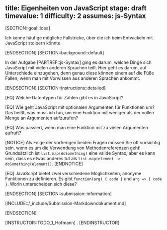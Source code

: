 title: Eigenheiten von JavaScript
stage: draft
timevalue: 1
difficulty: 2
assumes: js-Syntax
---
[SECTION::goal::idea]

Ich kenne häufige mögliche Fallstricke, über die ich beim Entwickeln mit JavaScript stolpern könnte.

[ENDSECTION]
[SECTION::background::default]

In der Aufgabe [PARTREF::js-Syntax] ging es darum, welche Dinge sich JavaScript mit vielen anderen
Sprachen teilt. Hier geht es darum, auf Unterschiede einzugehen, denn genau diese können einem auf
die Füße Fallen, wenn man mit Vorwissen aus anderen Sprachen ankommt.

[ENDSECTION]
[SECTION::instructions::detailed]

[EQ] Welche Datentypen für Zahlen gibt es in JavaScript?

[EQ] Wie geht JavaScript mit optionalen Argumenten für Funktionen um? Das heißt, was muss ich tun,
um eine Funktion mit weniger als der vollen Menge an Argumenten aufzurufen?

[EQ] Was passiert, wenn man eine Funktion mit zu vielen Argumenten aufruft?

[NOTICE]
Als Folge der vorherigen beiden Fragen müssen Sie oft vorsichtig sein, wenn es um die Verwendung
von Methodenreferenzen geht! Grundsätzlich ist `list.map(doSomething)` eine valide Syntax, aber es
kann sein, dass es etwas anderes tut als `list.map(element -> doSomething(element))`.
[ENDNOTICE]

[EQ] JavaScript bietet zwei verschiedene Möglichkeiten, anonyme Funktionen zu definieren.
Es gibt `function(arg) { code }` und `arg => { code }`. Worin unterscheiden sich diese?

[ENDSECTION]
[SECTION::submission::information]

[INCLUDE::/_include/Submission-Markdowndokument.md]

[ENDSECTION]

[INSTRUCTOR::TODO_1_Hofmann]
.
[ENDINSTRUCTOR]
